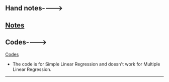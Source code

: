 Hand notes---->
---
[Notes](https://drive.google.com/file/d/1iMdBX-epZBVLGvgHyOmXg4tgN--uUJIz/view?usp=sharing)
---
Codes---->
---
[Codes](https://github.com/AbuTaher003/Machine-Learning-ML/blob/main/Code/51_Simple_Linear_Regression_P-02.ipynb)

- The code is for Simple Linear Regression and doesn't work for Multiple Linear Regression. 
---
